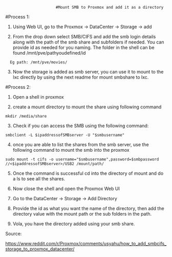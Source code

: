 
                          #Mount SMB to Proxmox and add it as a directory


#Process 1:


1. Using Web UI, go to the Proxmox -> DataCenter -> Storage -> add

2. From the drop down select SMB/CIFS and add the smb login details along with the path of the smb share and subfolders if needed. You can provide id as needed for you naming. The folder in the shell can be found /mnt/pve/pathyoudefined/id 

```
  Eg path: /mnt/pve/movies/
```

3. Now the storage is added as smb server, you can use it to mount to the lxc directly by using the next readme for mount smbshare to lxc.






#Process 2:

1. Open a shell in proxmox

2. create a mount directory to mount the share using following command

```
mkdir /media/share
```

3. Check if you can access the SMB using the following command:

```
smbclient -L $ipaddressofSMBserver -U "$smbusername"
```


4. once you are able to list the shares from the smb server, use the following command to mount the smb into the proxmox


```
sudo mount -t cifs -o username="$smbusername",password=$smbpassword //<$ipaddressofSMBserver>/USB2 /mount/path/
```

5. Once the command is successful cd into the directory of mount and do a ls to see all the shares.

6. Now close the shell and open the Proxmox Web UI

7. Go to the DataCenter -> Storage -> Add Directory

8. Provide the id as what you want the name of the directory, then add the directory value with the mount path or the sub folders in the path.

9. Vola, you have the directory added using your smb share.


Source:

https://www.reddit.com/r/Proxmox/comments/usyahu/how_to_add_smbcifs_storage_to_proxmox_datacenter/

